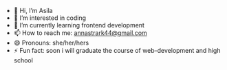 - 👋 Hi, I’m Asila
- 👀 I’m interested in coding
- 🌱 I’m currently learning frontend development
- 📫 How to reach me: annastrark44@gmail.com
- 😄 Pronouns: she/her/hers
- ⚡ Fun fact: soon i will graduate the course of web-development and high school 

<!---
asilaboumurodova/asilaboumurodova is a ✨ special ✨ repository because its `README.md` (this file) appears on your GitHub profile.
You can click the Preview link to take a look at your changes.
--->
